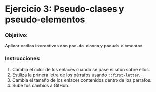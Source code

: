 # Ejercicio 3: Pseudo-clases y pseudo-elementos

### Objetivo:
Aplicar estilos interactivos con pseudo-clases y pseudo-elementos.

### Instrucciones:
1. Cambia el color de los enlaces cuando se pase el ratón sobre ellos.
2. Estiliza la primera letra de los párrafos usando `::first-letter`.
3. Cambia el tamaño de los enlaces contenidos dentro de los parrafos.
4. Sube tus cambios a GitHub.
